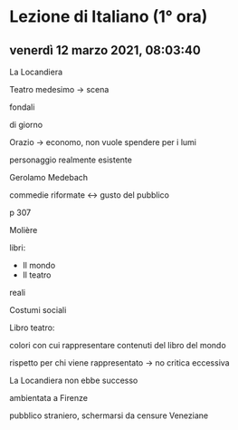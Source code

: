 # Lezione di Italiano (1° ora)

## venerdì 12 marzo 2021, 08:03:40

La Locandiera

Teatro medesimo -> scena 

fondali

di giorno



Orazio -> economo, non vuole spendere per i lumi 

personaggio realmente esistente



Gerolamo Medebach



commedie riformate <-> gusto del pubblico







p 307

Molière





libri:

* Il mondo
* Il teatro

reali



Costumi sociali



Libro teatro:

colori con cui rappresentare contenuti del libro del mondo





rispetto  per chi viene rappresentato  -> no critica eccessiva



La Locandiera non ebbe successo



ambientata a Firenze

pubblico straniero, schermarsi da censure Veneziane